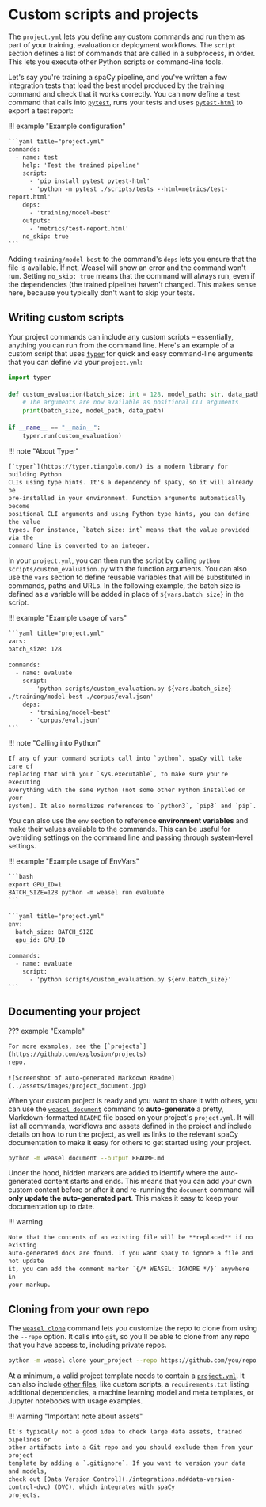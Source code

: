 # Custom scripts and projects

The `project.yml` lets you define any custom commands and run them as part of
your training, evaluation or deployment workflows. The `script` section defines
a list of commands that are called in a subprocess, in order. This lets you
execute other Python scripts or command-line tools.

Let's say you're training a spaCy pipeline, and you've written a
few integration tests that load the best model produced by the training command
and check that it works correctly. You can now define a `test` command that
calls into [`pytest`](https://docs.pytest.org/en/latest/), runs your tests and
uses [`pytest-html`](https://github.com/pytest-dev/pytest-html) to export a test
report:

!!! example "Example configuration"

    ```yaml title="project.yml"
    commands:
      - name: test
        help: 'Test the trained pipeline'
        script:
          - 'pip install pytest pytest-html'
          - 'python -m pytest ./scripts/tests --html=metrics/test-report.html'
        deps:
          - 'training/model-best'
        outputs:
          - 'metrics/test-report.html'
        no_skip: true
    ```

Adding `training/model-best` to the command's `deps` lets you ensure that the
file is available. If not, Weasel will show an error and the command won't run.
Setting `no_skip: true` means that the command will always run, even if the
dependencies (the trained pipeline) haven't changed. This makes sense here,
because you typically don't want to skip your tests.

## Writing custom scripts

Your project commands can include any custom scripts – essentially, anything you
can run from the command line. Here's an example of a custom script that uses
[`typer`](https://typer.tiangolo.com/) for quick and easy command-line arguments
that you can define via your `project.yml`:

```python title="scripts/custom_evaluation.py"
import typer

def custom_evaluation(batch_size: int = 128, model_path: str, data_path: str):
    # The arguments are now available as positional CLI arguments
    print(batch_size, model_path, data_path)

if __name__ == "__main__":
    typer.run(custom_evaluation)
```

!!! note "About Typer"

    [`typer`](https://typer.tiangolo.com/) is a modern library for building Python
    CLIs using type hints. It's a dependency of spaCy, so it will already be
    pre-installed in your environment. Function arguments automatically become
    positional CLI arguments and using Python type hints, you can define the value
    types. For instance, `batch_size: int` means that the value provided via the
    command line is converted to an integer.

In your `project.yml`, you can then run the script by calling
`python scripts/custom_evaluation.py` with the function arguments. You can also
use the `vars` section to define reusable variables that will be substituted in
commands, paths and URLs. In the following example, the batch size is defined as a
variable will be added in place of `${vars.batch_size}` in the script.

!!! example "Example usage of `vars`"

    ```yaml title="project.yml"
    vars:
    batch_size: 128

    commands:
      - name: evaluate
        script:
          - 'python scripts/custom_evaluation.py ${vars.batch_size} ./training/model-best ./corpus/eval.json'
        deps:
          - 'training/model-best'
          - 'corpus/eval.json'
    ```

!!! note "Calling into Python"

    If any of your command scripts call into `python`, spaCy will take care of
    replacing that with your `sys.executable`, to make sure you're executing
    everything with the same Python (not some other Python installed on your
    system). It also normalizes references to `python3`, `pip3` and `pip`.

You can also use the `env` section to reference **environment variables** and
make their values available to the commands. This can be useful for overriding
settings on the command line and passing through system-level settings.

!!! example "Example usage of EnvVars"

    ```bash
    export GPU_ID=1
    BATCH_SIZE=128 python -m weasel run evaluate
    ```

    ```yaml title="project.yml"
    env:
      batch_size: BATCH_SIZE
      gpu_id: GPU_ID

    commands:
      - name: evaluate
        script:
          - 'python scripts/custom_evaluation.py ${env.batch_size}'
    ```

## Documenting your project

??? example "Example"

    For more examples, see the [`projects`](https://github.com/explosion/projects)
    repo.

    ![Screenshot of auto-generated Markdown Readme](../assets/images/project_document.jpg)

When your custom project is ready and you want to share it with others, you can
use the [`weasel document`](../cli.md#document) command to
**auto-generate** a pretty, Markdown-formatted `README` file based on your
project's `project.yml`. It will list all commands, workflows and assets defined
in the project and include details on how to run the project, as well as links
to the relevant spaCy documentation to make it easy for others to get started
using your project.

```bash
python -m weasel document --output README.md
```

Under the hood, hidden markers are added to identify where the auto-generated
content starts and ends. This means that you can add your own custom content
before or after it and re-running the `document` command will **only
update the auto-generated part**. This makes it easy to keep your documentation
up to date.

!!! warning

    Note that the contents of an existing file will be **replaced** if no existing
    auto-generated docs are found. If you want spaCy to ignore a file and not update
    it, you can add the comment marker `{/* WEASEL: IGNORE */}` anywhere in
    your markup.

## Cloning from your own repo

The [`weasel clone`](../cli.md#clone) command lets you customize
the repo to clone from using the `--repo` option. It calls into `git`, so you'll
be able to clone from any repo that you have access to, including private repos.

```bash
python -m weasel clone your_project --repo https://github.com/you/repo
```

At a minimum, a valid project template needs to contain a
[`project.yml`](./directory-and-assets.md#projectyml). It can also include
[other files](./directory-and-assets.md), like custom scripts, a
`requirements.txt` listing additional dependencies,
a machine learning model and meta templates, or Jupyter
notebooks with usage examples.

!!! warning "Important note about assets"

    It's typically not a good idea to check large data assets, trained pipelines or
    other artifacts into a Git repo and you should exclude them from your project
    template by adding a `.gitignore`. If you want to version your data and models,
    check out [Data Version Control](./integrations.md#data-version-control-dvc) (DVC), which integrates with spaCy
    projects.
